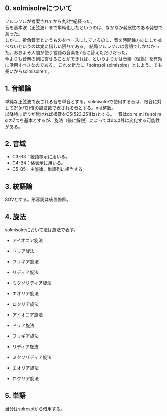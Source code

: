 ## 0. solmisolreについて  
ソルレソルが考案されてから丸2世紀経った。  
音を基本波（正弦波）まで単純化したというのは、なかなか発展性のある発想であった。  
しかし、折角音楽というものをベースにしているのに、音を時間軸方向にしか並べないというのは実に惜しい限りである。
結局ソルレソルは言語でしかなかった。おおよそ人間が使う言語の音素を7音に替えただけだった。  
今よりも音楽の側に寄せることができれば、というよりかは音楽（理論）を有効に活用すべきなのである。
これを新たに「solresol solmisolre」としよう。でも長いからsolmisolreで。  

## 1. 音韻論  
単純な正弦波で表される音を単音とする。solmisolreで使用する音は、根音に対して2^(n/12)倍の周波数で表される音とする。nは整数。  
以降特に断りが無ければ根音をC5(523.251Hz)とする。  
音はdo re mi fa sol ra siの7つを基本とするが、旋法（後に解説）によってはdo以外は変化する可能性がある。

## 2. 音域  
- C3-B3：統語標示に用いる。  
- C4-B4：格表示に用いる。  
- C5-B5：主旋律、単語列に相当する。  

## 3. 統語論  
SOVとする。形容詞は後置修飾。  

## 4. 旋法  
solmisolreにおいて法は旋法で表す。  
- アイオニア旋法
- ドリア旋法
- フリギア旋法
- リディア旋法
- ミクソリディア旋法
- エオリア旋法
- ロクリア旋法

- アイオニア旋法
- ドリア旋法
- フリギア旋法
- リディア旋法
- ミクソリディア旋法
- エオリア旋法
- ロクリア旋法

## 5. 単語  
当分はsolresolから借用する。
